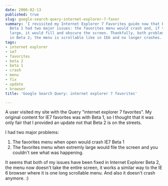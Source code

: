 ```yaml
---
date: 2006-02-13
published: true
slug: google-search-query-internet-explorer-7-favor
summary: 'I revisited my Internet Explorer 7 Favorites guide now that Beta 2 is available.  Previously,
  Beta 1 had two major issues: the favorites menu would crash and, if the menu was
  large, it would fill and obscure the screen. Thankfully, both problems seem resolved
  in Beta 2; the menu is scrollable like in IE6 and no longer crashes.'
tags:
- internet explorer
- ie7
- favorites
- beta 2
- beta 1
- crash
- menu
- fix
- update
- browser
title: 'Google Search Query: internet explorer 7 favorites'

---
```

A user visited my site with the Query "internet explorer 7 favorites".  My original content for IE7 favorites was with Beta 1, so I thought that it was only fair that I provided an update not that Beta 2 is on the streets.<p />I had two major problems:<ol>
<li>The favorites menu when open would crash IE7 Beta 1</li>
<li>The favorites menu when extremly large would file the screen and you couldn't see what was happening.</li>
</ol><p>It seems that both of my issues have been fixed in Internet Explorer Beta 2, the menu now doesn't take the entire screen, it works a similar way to the IE 6 browser where it is one long scrollable menu.  And also it doesn't crash anymore. :)</p><p />

